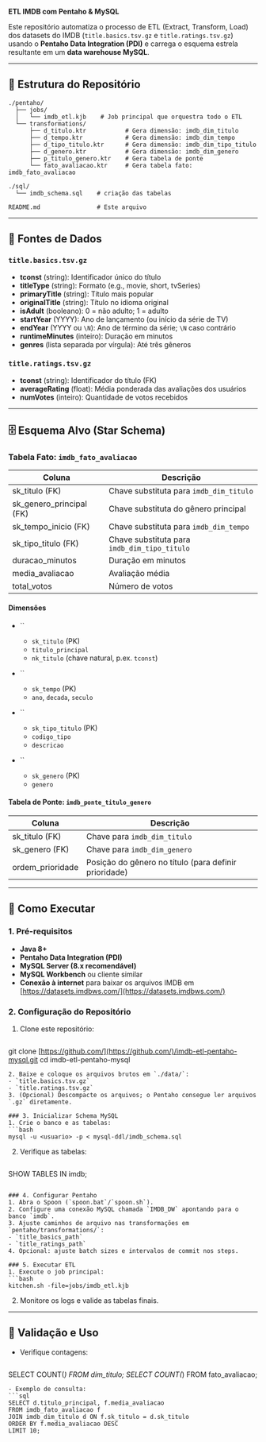 **ETL IMDB com Pentaho & MySQL**

Este repositório automatiza o processo de ETL (Extract, Transform, Load) dos datasets do IMDB (`title.basics.tsv.gz` e `title.ratings.tsv.gz`) usando o **Pentaho Data Integration (PDI)** e carrega o esquema estrela resultante em um **data warehouse MySQL**.

---

## 📂 Estrutura do Repositório

```plaintext
./pentaho/            
  ├── jobs/
  │   └── imdb_etl.kjb    # Job principal que orquestra todo o ETL   
  └── transformations/
      ├── d_titulo.ktr           # Gera dimensão: imdb_dim_titulo
      ├── d_tempo.ktr            # Gera dimensão: imdb_dim_tempo
      ├── d_tipo_titulo.ktr      # Gera dimensão: imdb_dim_tipo_titulo
      ├── d_genero.ktr           # Gera dimensão: imdb_dim_genero
      ├── p_titulo_genero.ktr    # Gera tabela de ponte
      └── fato_avaliacao.ktr     # Gera tabela fato: imdb_fato_avaliacao

./sql/             
  └── imdb_schema.sql    # criação das tabelas

README.md                # Este arquivo
```

---

## 🔎 Fontes de Dados

### `title.basics.tsv.gz`

- **tconst** (string): Identificador único do título
- **titleType** (string): Formato (e.g., movie, short, tvSeries)
- **primaryTitle** (string): Título mais popular
- **originalTitle** (string): Título no idioma original
- **isAdult** (booleano): 0 = não adulto; 1 = adulto
- **startYear** (YYYY): Ano de lançamento (ou início da série de TV)
- **endYear** (YYYY ou `\N`): Ano de término da série; `\N` caso contrário
- **runtimeMinutes** (inteiro): Duração em minutos
- **genres** (lista separada por vírgula): Até três gêneros

### `title.ratings.tsv.gz`

- **tconst** (string): Identificador do título (FK)
- **averageRating** (float): Média ponderada das avaliações dos usuários
- **numVotes** (inteiro): Quantidade de votos recebidos

---

## 🗄️ Esquema Alvo (Star Schema)

### Tabela Fato: `imdb_fato_avaliacao`

| Coluna                     | Descrição                                    |
| -------------------------- | -------------------------------------------- |
| sk\_titulo (FK)            | Chave substituta para `imdb_dim_titulo`      |
| sk\_genero\_principal (FK) | Chave substituta do gênero principal         |
| sk\_tempo\_inicio (FK)     | Chave substituta para `imdb_dim_tempo`       |
| sk\_tipo\_titulo (FK)      | Chave substituta para `imdb_dim_tipo_titulo` |
| duracao\_minutos           | Duração em minutos                           |
| media\_avaliacao           | Avaliação média                              |
| total\_votos               | Número de votos                              |

#### Dimensões

- ``

  - `sk_titulo` (PK)
  - `titulo_principal`
  - `nk_titulo` (chave natural, p.ex. `tconst`)

- ``

  - `sk_tempo` (PK)
  - `ano`, `decada`, `seculo`

- ``

  - `sk_tipo_titulo` (PK)
  - `codigo_tipo`
  - `descricao`

- ``

  - `sk_genero` (PK)
  - `genero`

#### Tabela de Ponte: `imdb_ponte_titulo_genero`

| Coluna            | Descrição                                             |
| ----------------- | ----------------------------------------------------- |
| sk\_titulo (FK)   | Chave para `imdb_dim_titulo`                          |
| sk\_genero (FK)   | Chave para `imdb_dim_genero`                          |
| ordem\_prioridade | Posição do gênero no título (para definir prioridade) |

---

## 🚀 Como Executar

### 1. Pré-requisitos

- **Java 8+**
- **Pentaho Data Integration (PDI)**
- **MySQL Server (8.x recomendável)**
- **MySQL Workbench** ou cliente similar
- **Conexão à internet** para baixar os arquivos IMDB em [https://datasets.imdbws.com/](https://datasets.imdbws.com/)

### 2. Configuração do Repositório

1. Clone este repositório:
   ```bash
   ```

git clone [https://github.com/](https://github.com/)/imdb-etl-pentaho-mysql.git cd imdb-etl-pentaho-mysql

````
2. Baixe e coloque os arquivos brutos em `./data/`:
- `title.basics.tsv.gz`
- `title.ratings.tsv.gz`
3. (Opcional) Descompacte os arquivos; o Pentaho consegue ler arquivos `.gz` diretamente.

### 3. Inicializar Schema MySQL
1. Crie o banco e as tabelas:
```bash
mysql -u <usuario> -p < mysql-ddl/imdb_schema.sql
````

2. Verifique as tabelas:
   ```sql
   ```

SHOW TABLES IN imdb;

````

### 4. Configurar Pentaho
1. Abra o Spoon (`spoon.bat`/`spoon.sh`).
2. Configure uma conexão MySQL chamada `IMDB_DW` apontando para o banco `imdb`.
3. Ajuste caminhos de arquivo nas transformações em `pentaho/transformations/`:
- `title_basics_path`
- `title_ratings_path`
4. Opcional: ajuste batch sizes e intervalos de commit nos steps.

### 5. Executar ETL
1. Execute o job principal:
```bash
kitchen.sh -file=jobs/imdb_etl.kjb
````

2. Monitore os logs e valide as tabelas finais.

---

## 🎯 Validação e Uso

- Verifique contagens:
  ```sql
  ```

SELECT COUNT(*) FROM dim\_titulo; SELECT COUNT(*) FROM fato\_avaliacao;

````
- Exemplo de consulta:
```sql
SELECT d.titulo_principal, f.media_avaliacao
FROM imdb_fato_avaliacao f
JOIN imdb_dim_titulo d ON f.sk_titulo = d.sk_titulo
ORDER BY f.media_avaliacao DESC
LIMIT 10;
````